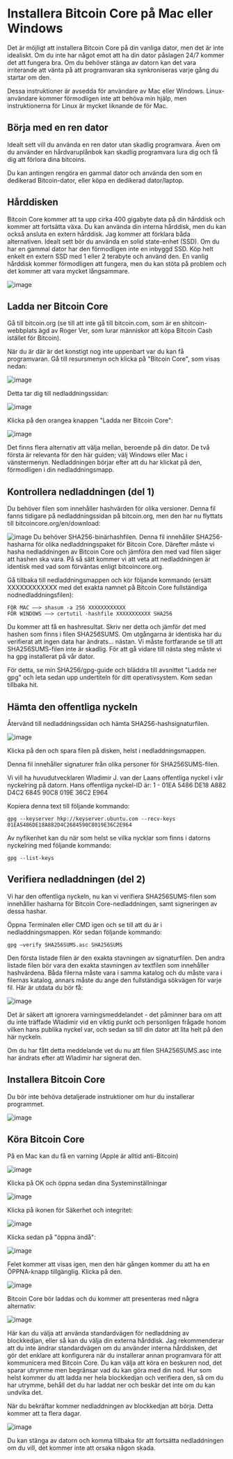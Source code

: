 # Installera Bitcoin Core på Mac eller Windows

Det är möjligt att installera Bitcoin Core på din vanliga dator, men det är inte idealiskt. Om du inte har något emot att ha din dator påslagen 24/7 kommer det att fungera bra. Om du behöver stänga av datorn kan det vara irriterande att vänta på att programvaran ska synkroniseras varje gång du startar om den.

Dessa instruktioner är avsedda för användare av Mac eller Windows. Linux-användare kommer förmodligen inte att behöva min hjälp, men instruktionerna för Linux är mycket liknande de för Mac.

## Börja med en ren dator

Idealt sett vill du använda en ren dator utan skadlig programvara. Även om du använder en hårdvaruplånbok kan skadlig programvara lura dig och få dig att förlora dina bitcoins.

Du kan antingen rengöra en gammal dator och använda den som en dedikerad Bitcoin-dator, eller köpa en dedikerad dator/laptop.

## Hårddisken

Bitcoin Core kommer att ta upp cirka 400 gigabyte data på din hårddisk och kommer att fortsätta växa. Du kan använda din interna hårddisk, men du kan också ansluta en extern hårddisk. Jag kommer att förklara båda alternativen. Idealt sett bör du använda en solid state-enhet (SSD). Om du har en gammal dator har den förmodligen inte en inbyggd SSD. Köp helt enkelt en extern SSD med 1 eller 2 terabyte och använd den. En vanlig hårddisk kommer förmodligen att fungera, men du kan stöta på problem och det kommer att vara mycket långsammare.

![image](assets/1.png)

## Ladda ner Bitcoin Core

Gå till bitcoin.org (se till att inte gå till bitcoin.com, som är en shitcoin-webbplats ägd av Roger Ver, som lurar människor att köpa Bitcoin Cash istället för Bitcoin).

När du är där är det konstigt nog inte uppenbart var du kan få programvaran. Gå till resursmenyn och klicka på "Bitcoin Core", som visas nedan:

![image](assets/2.png)

Detta tar dig till nedladdningssidan:

![image](assets/3.png)

Klicka på den orangea knappen "Ladda ner Bitcoin Core":

![image](assets/4.png)

Det finns flera alternativ att välja mellan, beroende på din dator. De två första är relevanta för den här guiden; välj Windows eller Mac i vänstermenyn. Nedladdningen börjar efter att du har klickat på den, förmodligen i din nedladdningsmapp.

## Kontrollera nedladdningen (del 1)

Du behöver filen som innehåller hashvärden för olika versioner. Denna fil fanns tidigare på nedladdningssidan på bitcoin.org, men den har nu flyttats till bitcoincore.org/en/download:

![image](assets/5.png)
Du behöver SHA256-binärhashfilen. Denna fil innehåller SHA256-hasharna för olika nedladdningspaket för Bitcoin Core.
Därefter måste vi hasha nedladdningen av Bitcoin Core och jämföra den med vad filen säger att hashen ska vara. På så sätt kommer vi att veta att nedladdningen är identisk med vad som förväntas enligt bitcoincore.org.

Gå tillbaka till nedladdningsmappen och kör följande kommando (ersätt XXXXXXXXXXXX med det exakta namnet på Bitcoin Core fullständiga nodnedladdningsfilen):

```
FÖR MAC —–> shasum -a 256 XXXXXXXXXXXX
FÖR WINDOWS —–> certutil -hashfile XXXXXXXXXXX SHA256
```

Du kommer att få en hashresultat. Skriv ner detta och jämför det med hashen som finns i filen SHA256SUMS.
Om utgångarna är identiska har du verifierat att ingen data har ändrats... nästan. Vi måste fortfarande se till att SHA256SUMS-filen inte är skadlig.
För att gå vidare till nästa steg måste vi ha gpg installerat på vår dator.

För detta, se min SHA256/gpg-guide och bläddra till avsnittet "Ladda ner gpg" och leta sedan upp undertiteln för ditt operativsystem. Kom sedan tillbaka hit.

## Hämta den offentliga nyckeln

Återvänd till nedladdningssidan och hämta SHA256-hashsignaturfilen.

![image](assets/6.png)

Klicka på den och spara filen på disken, helst i nedladdningsmappen.

Denna fil innehåller signaturer från olika personer för SHA256SUMS-filen.

Vi vill ha huvudutvecklaren Wladimir J. van der Laans offentliga nyckel i vår nyckelring på datorn. Hans offentliga nyckel-ID är:
1 - 01EA 5486 DE18 A882 D4C2 6845 90C8 019E 36C2 E964

Kopiera denna text till följande kommando:

```
gpg --keyserver hkp://keyserver.ubuntu.com --recv-keys 01EA5486DE18A882D4C2684590C8019E36C2E964
```

Av nyfikenhet kan du när som helst se vilka nycklar som finns i datorns nyckelring med följande kommando:

```
gpg --list-keys
```

## Verifiera nedladdningen (del 2)

Vi har den offentliga nyckeln, nu kan vi verifiera SHA256SUMS-filen som innehåller hasharna för Bitcoin Core-nedladdningen, samt signeringen av dessa hashar.

Öppna Terminalen eller CMD igen och se till att du är i nedladdningsmappen. Kör sedan följande kommando:

```
gpg –verify SHA256SUMS.asc SHA256SUMS
```
Den första listade filen är den exakta stavningen av signaturfilen. Den andra listade filen bör vara den exakta stavningen av textfilen som innehåller hashvärdena. Båda filerna måste vara i samma katalog och du måste vara i filernas katalog, annars måste du ange den fullständiga sökvägen för varje fil.
Här är utdata du bör få:

![image](assets/7.png)

Det är säkert att ignorera varningsmeddelandet - det påminner bara om att du inte träffade Wladimir vid en viktig punkt och personligen frågade honom vilken hans publika nyckel var, och sedan sa till din dator att lita helt på den här nyckeln.

Om du har fått detta meddelande vet du nu att filen SHA256SUMS.asc inte har ändrats efter att Wladimir har signerat den.

## Installera Bitcoin Core

Du bör inte behöva detaljerade instruktioner om hur du installerar programmet.

![image](assets/8.png)

## Köra Bitcoin Core

På en Mac kan du få en varning (Apple är alltid anti-Bitcoin)

![image](assets/9.png)

Klicka på OK och öppna sedan dina Systeminställningar

![image](assets/10.png)

Klicka på ikonen för Säkerhet och integritet:

![image](assets/11.png)

Klicka sedan på "öppna ändå":

![image](assets/12.png)

Felet kommer att visas igen, men den här gången kommer du att ha en ÖPPNA-knapp tillgänglig. Klicka på den.

![image](assets/13.png)

Bitcoin Core bör laddas och du kommer att presenteras med några alternativ:

![image](assets/14.png)

Här kan du välja att använda standardvägen för nedladdning av blockkedjan, eller så kan du välja din externa hårddisk. Jag rekommenderar att du inte ändrar standardvägen om du använder interna hårddisken, det gör det enklare att konfigurera när du installerar annan programvara för att kommunicera med Bitcoin Core.
Du kan välja att köra en beskuren nod, det sparar utrymme men begränsar vad du kan göra med din nod. Hur som helst kommer du att ladda ner hela blockkedjan och verifiera den, så om du har utrymme, behåll det du har laddat ner och beskär det inte om du kan undvika det.

När du bekräftar kommer nedladdningen av blockkedjan att börja. Detta kommer att ta flera dagar.

![image](assets/15.png)

Du kan stänga av datorn och komma tillbaka för att fortsätta nedladdningen om du vill, det kommer inte att orsaka någon skada.